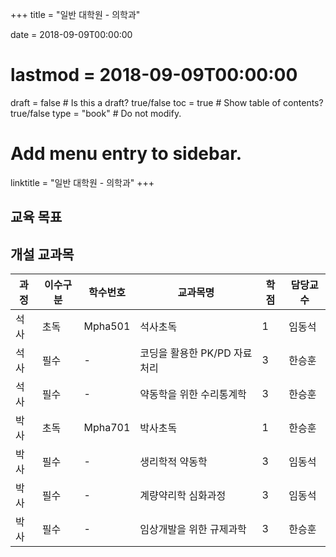 +++
title = "일반 대학원 - 의학과"

date = 2018-09-09T00:00:00
# lastmod = 2018-09-09T00:00:00

draft = false  # Is this a draft? true/false
toc = true  # Show table of contents? true/false
type = "book"  # Do not modify.

# Add menu entry to sidebar.
linktitle = "일반 대학원 - 의학과"
+++

## 교육 목표

## 개설 교과목

과정 | 이수구분 | 학수번호 | 교과목명 | 학점 | 담당교수
-- | -- | -- | -- | -- | --
석사 | 초독 | Mpha501 | 석사초독 | 1 | 임동석
석사 | 필수 | - | 코딩을 활용한 PK/PD 자료처리 | 3 | 한승훈
석사 | 필수 | - | 약동학을 위한 수리통계학 | 3 | 한승훈
박사 | 초독 | Mpha701 | 박사초독 | 1 | 한승훈
박사 | 필수 | - | 생리학적 약동학 | 3 | 임동석
박사 | 필수 | - | 계량약리학 심화과정 | 3 | 임동석
박사 | 필수 | - | 임상개발을 위한 규제과학 | 3 | 한승훈

